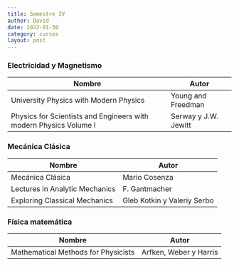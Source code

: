 ```yaml
---
title: Semestre IV
author: David
date: 2022-01-30
category: cursos
layout: post
---
```


### Electricidad y Magnetismo

|Nombre|Autor|
|------|-----|
|University Physics with Modern Physics|Young and Freedman|
|Physics for Scientists and Engineers with modern Physics Volume I|Serway y J.W. Jewitt|

### Mecánica Clásica

|Nombre|Autor|
|------|-----|
|Mecánica Clásica|Mario Cosenza|
|Lectures in Analytic Mechanics|F. Gantmacher|
|Exploring Classical Mechanics|Gleb Kotkin y Valeriy Serbo|

### Física matemática

|Nombre|Autor|
|------|-----|
|Mathematical Methods for Physicists|Arfken, Weber y Harris